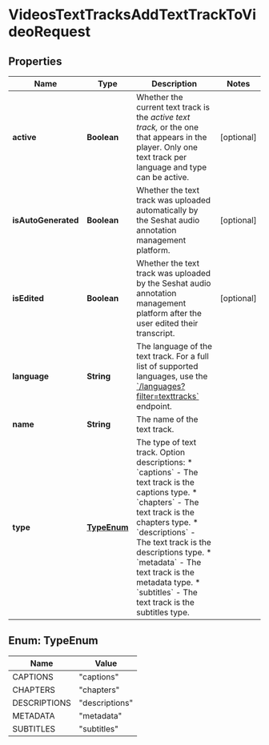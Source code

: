 

# VideosTextTracksAddTextTrackToVideoRequest


## Properties

| Name | Type | Description | Notes |
|------------ | ------------- | ------------- | -------------|
|**active** | **Boolean** | Whether the current text track is the *active text track,* or the one that appears in the player. Only one text track per language and type can be active. |  [optional] |
|**isAutoGenerated** | **Boolean** | Whether the text track was uploaded automatically by the Seshat audio annotation management platform. |  [optional] |
|**isEdited** | **Boolean** | Whether the text track was uploaded by the Seshat audio annotation management platform after the user edited their transcript. |  [optional] |
|**language** | **String** | The language of the text track. For a full list of supported languages, use the [&#x60;/languages?filter&#x3D;texttracks&#x60;](https://developer.vimeo.com/api/reference/videos#get_languages) endpoint. |  |
|**name** | **String** | The name of the text track. |  |
|**type** | [**TypeEnum**](#TypeEnum) | The type of text track.  Option descriptions:  * &#x60;captions&#x60; - The text track is the captions type.  * &#x60;chapters&#x60; - The text track is the chapters type.  * &#x60;descriptions&#x60; - The text track is the descriptions type.  * &#x60;metadata&#x60; - The text track is the metadata type.  * &#x60;subtitles&#x60; - The text track is the subtitles type.  |  |



## Enum: TypeEnum

| Name | Value |
|---- | -----|
| CAPTIONS | &quot;captions&quot; |
| CHAPTERS | &quot;chapters&quot; |
| DESCRIPTIONS | &quot;descriptions&quot; |
| METADATA | &quot;metadata&quot; |
| SUBTITLES | &quot;subtitles&quot; |



